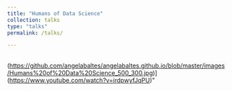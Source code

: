 ```yaml
---
title: "Humans of Data Science"
collection: talks
type: "talks"
permalink: /talks/

---
```

<br/>(https://github.com/angelabaltes/angelabaltes.github.io/blob/master/images/Humans%20of%20Data%20Science_500_300.jpg)](https://www.youtube.com/watch?v=irdpwyfJqPU)"

